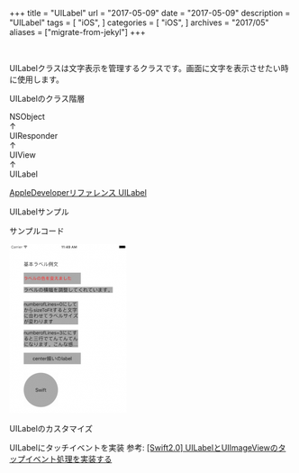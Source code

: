 +++
title = "UILabel"
url = "2017-05-09"
date = "2017-05-09"
description = "UILabel"
tags = [
    "iOS",
]
categories = [
    "iOS",
]
archives = "2017/05"
aliases = ["migrate-from-jekyl"]
+++

<br>

UILabelクラスは文字表示を管理するクラスです。画面に文字を表示させたい時に使用します。

UILabelのクラス階層

NSObject  
↑  
UIResponder  
↑  
UIView  
↑  
UILabel  

[AppleDeveloperリファレンス UILabel](https://developer.apple.com/documentation/uikit/uilabel)




UILabelサンプル

サンプルコード

![alt](1.png)

<script src="https://gist.github.com/O-Junpei/6b60db47265f949ded1ee50517b25a5a.js"></script>


UILabelのカスタマイズ

UILabelにタッチイベントを実装
参考: [[Swift2.0] UILabelとUIImageViewのタップイベント処理を実装する](https://qiita.com/k-yamada-github/items/79bb31cff50dc9fca321)

<script src="https://gist.github.com/O-Junpei/0fb9d9197ce5817e365b064adbd2b409.js"></script>

